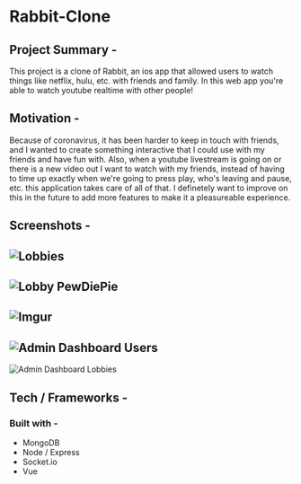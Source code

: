 # Rabbit-Clone

## Project Summary - 
This project is a clone of Rabbit, an ios app that allowed users to watch things like netflix, hulu, etc. with friends and family. In this web app you're able to watch youtube realtime with other people!

## Motivation -
Because of coronavirus, it has been harder to keep in touch with friends, and I wanted to create something interactive that I could use with my friends and have fun with. Also, when a youtube livestream is going on or there is a new video out I want to watch with my friends, instead of having to time up exactly when we're going to press play, who's leaving and pause, etc. this application takes care of all of that. I definetely want to improve on this in the future to add more features to make it a pleasureable experience. 

## Screenshots - 
![Lobbies](https://i.imgur.com/j38OOY0.png)
------
![Lobby PewDiePie](https://i.imgur.com/MkCbyb6.png)
------
![Imgur](https://i.imgur.com/1yGpnYb.png)
------
![Admin Dashboard Users](https://i.imgur.com/Xr7brXk.png)
------
![Admin Dashboard Lobbies](https://i.imgur.com/aLds8Ii.png)

## Tech / Frameworks - 

### Built with - 
- MongoDB
- Node / Express
- Socket.io
- Vue
